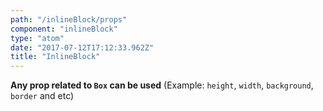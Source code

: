 ```yaml
---
path: "/inlineBlock/props"
component: "inlineBlock"
type: "atom"
date: "2017-07-12T17:12:33.962Z"
title: "InlineBlock"
---
```

**Any prop related to `Box` can be used** (Example: `height`, `width`, `background`, `border` and etc)
